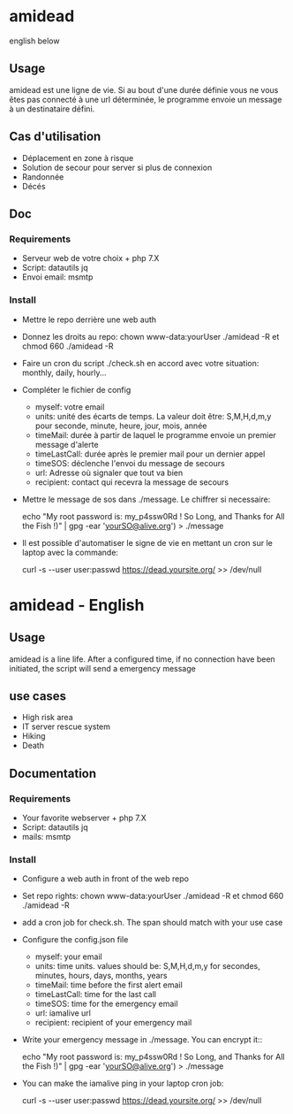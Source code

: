 # amidead

english below

## Usage

 amidead est une ligne de vie. Si au bout d'une durée définie vous ne vous êtes pas connecté à une url déterminée, le programme envoie un message à un destinataire défini.

## Cas d'utilisation

 * Déplacement en zone à risque
 * Solution de secour pour server si plus de connexion
 * Randonnée
 * Décés

## Doc

### Requirements

 * Serveur web de votre choix + php 7.X
 * Script: datautils jq
 * Envoi email: msmtp

### Install

 * Mettre le repo derrière une web auth
 * Donnez les droits au repo: chown www-data:yourUser ./amidead -R et chmod 660 ./amidead -R
 * Faire un cron du script ./check.sh en accord avec votre situation: monthly, daily, hourly... 
 * Compléter le fichier de config
     * myself: votre email
     * units: unité des écarts de temps. La valeur doit être: S,M,H,d,m,y pour seconde, minute, heure, jour, mois, année
     * timeMail: durée à partir de laquel le programme envoie un premier message d'alerte
     * timeLastCall: durée après le premier mail pour un dernier appel
     * timeSOS: déclenche l'envoi du message de secours
     * url: Adresse où signaler que tout va bien
     * recipient: contact qui recevra la message de secours
 * Mettre le message de sos dans ./message. Le chiffrer si necessaire:

    echo "My root password is: my_p4ssw0Rd ! So Long, and Thanks for All the Fish !)" | gpg -ear 'yourSO@alive.org') > ./message

 * Il est possible d'automatiser le signe de vie en mettant un cron sur le laptop avec la commande:

    curl -s --user user:passwd https://dead.yoursite.org/ >> /dev/null

# amidead - English

## Usage

amidead is a line life. After a configured time, if no connection have been initiated, the script will send a emergency message

## use cases

 * High risk area
 * IT server rescue system
 * Hiking
 * Death

## Documentation

### Requirements

 * Your favorite webserver + php 7.X
 * Script: datautils jq
 * mails: msmtp

### Install

 * Configure a web auth in front of the web repo
 * Set repo rights: chown www-data:yourUser ./amidead -R et chmod 660 ./amidead -R
 * add a cron job for check.sh. The span should match with your use case
 * Configure the config.json file
     * myself: your email
     * units: time units. values should be: S,M,H,d,m,y for secondes, minutes, hours, days, months, years
     * timeMail: time before the first alert email
     * timeLastCall: time for the last call
     * timeSOS: time for the emergency email
     * url: iamalive url
     * recipient: recipient of your emergency mail
 * Write your emergency message in ./message. You can encrypt it::

    echo "My root password is: my_p4ssw0Rd ! So Long, and Thanks for All the Fish !)" | gpg -ear 'yourSO@alive.org') > ./message

 * You can make the iamalive ping in your laptop cron job:

    curl -s --user user:passwd https://dead.yoursite.org/ >> /dev/null

